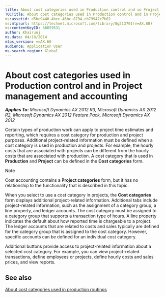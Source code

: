 ```yaml
---
title: About cost categories used in Production control and in Project management and accounting
TOCTitle: About cost categories used in Production control and in Project management and accounting
ms:assetid: d5bc9440-4bec-46bc-8794-cb79947c7b02
ms:mtpsurl: https://technet.microsoft.com/library/Gg213701(v=AX.60)
ms:contentKeyID: 36059531
author: Khairunj
ms.date: 04/18/2014
mtps_version: v=AX.60
audience: Application User
ms.search.region: Global
---
```


# About cost categories used in Production control and in Project management and accounting 


_**Applies To:** Microsoft Dynamics AX 2012 R3, Microsoft Dynamics AX 2012 R2, Microsoft Dynamics AX 2012 Feature Pack, Microsoft Dynamics AX 2012_

Certain types of production work can apply to project time estimates and reporting, which requires a cost category for production and project purposes. Additional project-related information must be defined when a cost category is used in production and projects. For example, the hourly costs that are associated with projects can be different from the hourly costs that are associated with production. A cost category that is used in **Production** and **Project** can be defined in the **Cost categories** form.


> [!NOTE]
> <P>Cost accounting contains a <STRONG>Project categories</STRONG> form, but it has no relationship to the functionality that is described in this topic.</P>



When you select to use a cost category in projects, the **Cost categories** form displays additional project-related information. Additional tabs include project-related information, such as the assignment of a category group, a line property, and ledger accounts. The cost category must be assigned to a category group that supports a transaction type of hours. A line property indicates the default about how reported time is chargeable to a project. The ledger accounts that are related to costs and sales typically are defined for the category group that is assigned to the cost category. However, specific accounts can be defined for an individual cost category.

Additional buttons provide access to project-related information about a selected cost category. For example, you can view project-related transactions, define employees or projects, define hourly costs and sales prices, and view reports.

## See also

[About cost categories used in production routings](about-cost-categories-used-in-production-routings.md)

  


